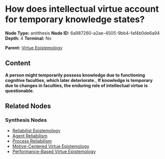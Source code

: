 # How does intellectual virtue account for temporary knowledge states?

**Node Type:** antithesis
**Node ID:** 6a987260-a2ae-4505-9bb4-faf4b0de6a94
**Depth:** 4
**Terminal:** No

**Parent:** [Virtue Epistemology](virtue-epistemology-synthesis-a30e9a18-afdd-4381-b1e8-a387a988714e.md)

## Content

**A person might temporarily possess knowledge due to functioning cognitive faculties, which later deteriorate.**, **If knowledge is temporary due to changes in faculties, the enduring role of intellectual virtue is questionable.**

## Related Nodes

### Synthesis Nodes

- [Reliabilist Epistemology](reliabilist-epistemology-synthesis-b2bb564e-c4da-42ed-9eeb-d6cd150b0846.md)
- [Agent Reliabilism](agent-reliabilism-synthesis-dc2af04a-bda3-4ccf-9208-e88385585972.md)
- [Process Reliabilism](process-reliabilism-synthesis-cd105ee4-2273-4cc5-a470-f63aaa5b9b2b.md)
- [Motive-Centered Virtue Epistemology](motive-centered-virtue-epistemology-synthesis-de71df78-7954-4f24-9150-e6a776fdac7f.md)
- [Performance-Based Virtue Epistemology](performance-based-virtue-epistemology-synthesis-13afe172-9516-4598-8146-205902534bf3.md)
